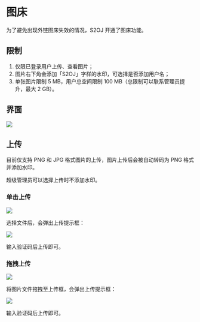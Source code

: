 # 图床

为了避免出现外链图床失效的情况，S2OJ 开通了图床功能。

## 限制

1. 仅限已登录用户上传、查看图片；
2. 图片右下角会添加「S2OJ」字样的水印，可选择是否添加用户名；
3. 单张图片限制 5 MB，用户总空间限制 100 MB（总限制可以联系管理员提升，最大 2 GB）。

## 界面

![](https://arina.loli.net/2022/10/14/NTf1agX87iRlZeO.png)

## 上传

目前仅支持 PNG 和 JPG 格式图片的上传，图片上传后会被自动转码为 PNG 格式并添加水印。

超级管理员可以选择上传时不添加水印。

### 单击上传

![](https://arina.loli.net/2022/10/14/f1ovzjuQ3mHIMCe.png)

选择文件后，会弹出上传提示框：

![](https://arina.loli.net/2022/10/14/kyN1BR5WvXYJzGq.png)

输入验证码后上传即可。

### 拖拽上传

![](https://arina.loli.net/2022/10/14/uzWxdROaNKcoIPQ.png)

将图片文件拖拽至上传框，会弹出上传提示框：

![](https://arina.loli.net/2022/10/14/kyN1BR5WvXYJzGq.png)

输入验证码后上传即可。
